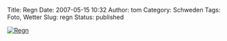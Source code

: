 Title: Regn
Date: 2007-05-15 10:32
Author: tom
Category: Schweden
Tags: Foto, Wetter
Slug: regn
Status: published

[![Regn](/pic/regndr_s.jpg "Regn")](/pic/regndr_l.jpg)

